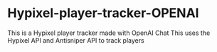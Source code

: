 # Hypixel-player-tracker-OPENAI
This is a Hypixel player tracker made with OpenAI Chat
This uses the Hypixel API and Antisniper API to track players
